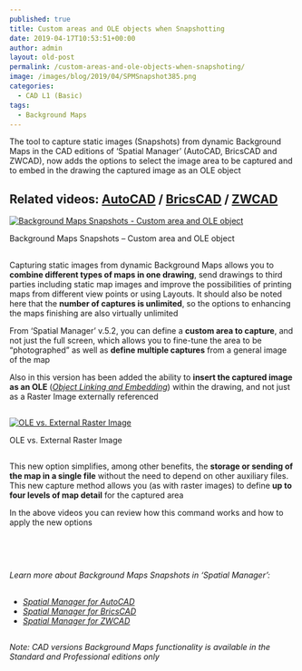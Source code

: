 ```yaml
---
published: true
title: Custom areas and OLE objects when Snapshotting
date: 2019-04-17T10:53:51+00:00
author: admin
layout: old-post
permalink: /custom-areas-and-ole-objects-when-snapshoting/
image: /images/blog/2019/04/SPMSnapshot385.png
categories:
  - CAD L1 (Basic)
tags:
  - Background Maps
---
```

<p>
  The tool to capture static images (Snapshots) from dynamic Background Maps in the CAD editions of &#8216;Spatial Manager&#8217; (AutoCAD, BricsCAD and ZWCAD), now adds the options to select the image area to be captured and to embed in the drawing the captured image as an OLE object
</p>

<p>
  <!--more-->
</p>

<h2>
  Related videos: <a href="https://youtu.be/ovgiZP9VSFU?rel=0" target="_blank" rel="nofollow"><span><span>AutoCAD</span></span></a> / <a href="https://youtu.be/K5iu7LWB_Xk?rel=0" target="_blank" rel="nofollow"><span><span>BricsCAD</span></span></a> / <a href="https://youtu.be/tN2SZD_hx0o?rel=0" target="_blank" rel="nofollow"><span><span>ZWCAD</span></span></a>
</h2>

<div>
  <a href="/images/blog/2019/04/SPMCaptureUserOLE.png" target="_blank" rel="nofollow"><img src="/images/blog/2019/04/SPMCaptureUserOLE-1024x615.png" alt="Background Maps Snapshots - Custom area and OLE object" width="625" height="375" srcset="/images/blog/2019/04/SPMCaptureUserOLE-1024x615.png 1024w, /images/blog/2019/04/SPMCaptureUserOLE-300x180.png 300w, /images/blog/2019/04/SPMCaptureUserOLE-768x461.png 768w, /images/blog/2019/04/SPMCaptureUserOLE-624x374.png 624w, /images/blog/2019/04/SPMCaptureUserOLE.png 1488w" sizes="(max-width: 625px) 100vw, 625px" /></a>
  
  <p>
    Background Maps Snapshots &#8211; Custom area and OLE object
  </p>
</div>

<h2>
</h2>

<p>
  Capturing static images from dynamic Background Maps allows you to <strong>combine different types of maps in one drawing</strong>, send drawings to third parties including static map images and improve the possibilities of printing maps from different view points or using Layouts. It should also be noted here that the <strong>number of captures is unlimited</strong>, so the options to enhancing the maps finishing are also virtually unlimited
</p>

<p>
  From &#8216;Spatial Manager&#8217; v.5.2, you can define a <strong>custom area to capture</strong>, and not just the full screen, which allows you to fine-tune the area to be &#8220;photographed&#8221; as well as <strong>define multiple captures</strong> from a general image of the map
</p>

<p>
  Also in this version has been added the ability to <strong>insert the captured image as an OLE</strong> (<a href="https://en.wikipedia.org/wiki/Object_Linking_and_Embedding" target="_blank" rel="nofollow"><span><em>Object Linking and Embedding</em></span></a>) within the drawing, and not just as a Raster Image externally referenced
</p>

<h2>
</h2>

<div>
  <a href="/images/blog/2019/04/SPMCaptureOptions.png" target="_blank" rel="nofollow"><img src="/images/blog/2019/04/SPMCaptureOptions.png" alt="OLE vs. External Raster Image" width="919" height="317" srcset="/images/blog/2019/04/SPMCaptureOptions.png 919w, /images/blog/2019/04/SPMCaptureOptions-300x103.png 300w, /images/blog/2019/04/SPMCaptureOptions-768x265.png 768w, /images/blog/2019/04/SPMCaptureOptions-624x215.png 624w" sizes="(max-width: 919px) 100vw, 919px" /></a>
  
  <p>
    OLE vs. External Raster Image
  </p>
</div>

<h2></h2>
<p>
  This new option simplifies, among other benefits, the <strong>storage or sending of the map in a single file</strong> without the need to depend on other auxiliary files. This new capture method allows you (as with raster images) to define <strong>up to four levels of map detail</strong> for the captured area
</p>

<p>
  In the above videos you can review how this command works and how to apply the new options
</p>

<h2>
</h2>

&nbsp;

<h2>
</h2>

<p>
  <em>Learn more about Background Maps Snapshots in &#8216;Spatial Manager&#8217;:</em>
</p>

<h2>
</h2>

<ul>
  <li>
    <span><a href="http://wiki.spatialmanager.com/index.php/Spatial_Manager%E2%84%A2_for_AutoCAD_-_FAQs:_Background_Maps_(%22Standard%22_and_%22Professional%22_editions_only)#Is_there_any_way_to_get_static_.22Snapshots.22_of_the_.27Background_Maps.27.3F" target="_blank" rel="nofollow"><span><em>Spatial Manager for AutoCAD</em></span></a></span>
  </li>
  <li>
    <span><span><a href="http://wiki.spatialmanager.com/index.php/Spatial_Manager%E2%84%A2_for_BricsCAD_-_FAQs:_Background_Maps_(%22Standard%22_and_%22Professional%22_editions_only)#Is_there_any_way_to_get_static_.22Snapshots.22_of_the_.27Background_Maps.27.3F" target="_blank" rel="nofollow"><span><em>Spatial Manager for BricsCAD</em></span></a></span></span>
  </li>
  <li>
    <span><span><a href="http://wiki.spatialmanager.com/index.php/Spatial_Manager%E2%84%A2_for_ZWCAD_-_FAQs:_Background_Maps_(%22Standard%22_and_%22Professional%22_editions_only)#Is_there_any_way_to_get_static_.22Snapshots.22_of_the_.27Background_Maps.27.3F" target="_blank" rel="nofollow"><span><em>Spatial Manager for ZWCAD</em></span></a></span></span>
  </li>
</ul>

<h2>
</h2>

<p>
  <em>Note: CAD versions Background Maps functionality is available in the Standard and Professional editions only</em>
</p>